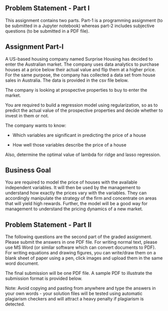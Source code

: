 ## Problem Statement - Part I
This assignment contains two parts. Part-1 is a programming assignment (to be submitted in a Jupyter notebook) whereas part-2 includes subjective questions (to be submitted in a PDF file). 

## Assignment Part-I
A US-based housing company named Surprise Housing has decided to enter the Australian market. The company uses data analytics to purchase houses at a price below their actual value and flip them at a higher price. For the same purpose, the company has collected a data set from house sales in Australia. The data is provided in the csv file below.

 

The company is looking at prospective properties to buy to enter the market.

You are required to build a regression model using regularization, so as to predict the actual value of the prospective properties and decide whether to invest in them or not.

 

The company wants to know:

  - Which variables are significant in predicting the price of a house

  - How well those variables describe the price of a house

 

Also, determine the optimal value of lambda for ridge and lasso regression.

 

## Business Goal 

 
You are required to model the price of houses with the available independent variables. It will then be used by the management to understand how exactly the prices vary with the variables. They can accordingly manipulate the strategy of the firm and concentrate on areas that will yield high rewards. Further, the model will be a good way for management to understand the pricing dynamics of a new market.

## Problem Statement - Part II

The following questions are the second part of the graded assignment. Please submit the answers in one PDF file. For writing normal text, please use MS Word (or similar software which can convert documents to PDF). For writing equations and drawing figures, you can write/draw them on a blank sheet of paper using a pen, click images and upload them in the same word document.

 

The final submission will be one PDF file. A sample PDF to illustrate the submission format is provided below.

 

Note: Avoid copying and pasting from anywhere and type the answers in your own words - your solution files will be tested using automatic plagiarism checkers and will attract a heavy penalty if plagiarism is detected.

 